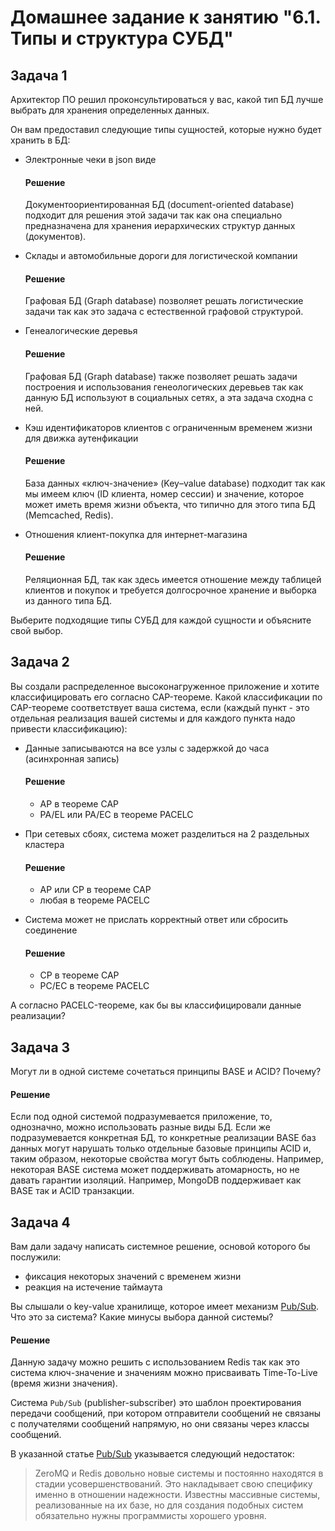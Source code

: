 # Домашнее задание к занятию "6.1. Типы и структура СУБД"

## Задача 1

Архитектор ПО решил проконсультироваться у вас, какой тип БД 
лучше выбрать для хранения определенных данных.

Он вам предоставил следующие типы сущностей, которые нужно будет хранить в БД:

- Электронные чеки в json виде
    #### Решение
    Документоориентированная БД (document-oriented database) подходит для решения этой задачи так как она специально предназначена для хранения иерархических структур данных (документов).

- Склады и автомобильные дороги для логистической компании
    #### Решение
    Графовая БД (Graph database) позволяет решать логистические задачи так как это задача с естественной графовой структурой.
    
- Генеалогические деревья
    #### Решение
    Графовая БД (Graph database) также позволяет решать задачи построения и использования генеологических деревьев так как данную БД используют в социальных сетях, а эта задача сходна с ней.

- Кэш идентификаторов клиентов с ограниченным временем жизни для движка аутенфикации
    #### Решение
    База данных «ключ-значение» (Key–value database) подходит так как мы имеем ключ (ID клиента, номер сессии) и значение, которое может иметь время жизни объекта, что типично для этого типа БД (Memcached, Redis).

- Отношения клиент-покупка для интернет-магазина
    #### Решение
    Реляционная БД, так как здесь имеется отношение между таблицей клиентов и покупок и требуется долгосрочное хранение и выборка из данного типа БД. 

Выберите подходящие типы СУБД для каждой сущности и объясните свой выбор.

## Задача 2

Вы создали распределенное высоконагруженное приложение и хотите классифицировать его согласно 
CAP-теореме. Какой классификации по CAP-теореме соответствует ваша система, если 
(каждый пункт - это отдельная реализация вашей системы и для каждого пункта надо привести классификацию):

- Данные записываются на все узлы с задержкой до часа (асинхронная запись)
    #### Решение
    * AP в теореме CAP
    * PA/EL или PA/EC в теореме PACELC

- При сетевых сбоях, система может разделиться на 2 раздельных кластера
    #### Решение
    * AP или CP в теореме CAP
    * любая в теореме PACELC

- Система может не прислать корректный ответ или сбросить соединение
    #### Решение
    * CP в теореме CAP
    * PC/EC в теореме PACELC

А согласно PACELC-теореме, как бы вы классифицировали данные реализации?

## Задача 3

Могут ли в одной системе сочетаться принципы BASE и ACID? Почему?

#### Решение
Если под одной системой подразумевается приложение, то, однозначно, можно использовать разные виды БД. Если же подразумевается конкретная БД, то конкретные реализации BASE баз данных могут нарушать только отдельные базовые принципы ACID и, таким образом, некоторые свойства могут быть соблюдены. Например, некоторая BASE система может поддерживать атомарность, но не давать гарантии изоляций. Например, MongoDB поддерживает как BASE так и ACID транзакции. 

## Задача 4

Вам дали задачу написать системное решение, основой которого бы послужили:

- фиксация некоторых значений с временем жизни
- реакция на истечение таймаута

Вы слышали о key-value хранилище, которое имеет механизм [Pub/Sub](https://habr.com/ru/post/278237/). 
Что это за система? Какие минусы выбора данной системы?

#### Решение
Данную задачу можно решить с использованием Redis так как это система ключ-значение и значениям можно присваивать Time-To-Live (время жизни значения).

Система `Pub/Sub` (publisher-subscriber) это шаблон проектирования передачи сообщений, при котором отправители сообщений не связаны с получателями сообщений напрямую, но они связаны через классы сообщений.

В указанной статье [Pub/Sub](https://habr.com/ru/post/278237/) указывается следующий недостаток:
> ZeroMQ и Redis довольно новые системы и постоянно находятся в стадии усовершенствований. Это накладывает свою специфику именно в отношении надежности. Известны массивные системы, реализованные на их базе, но для создания подобных систем обязательно нужны программисты хорошего уровня.